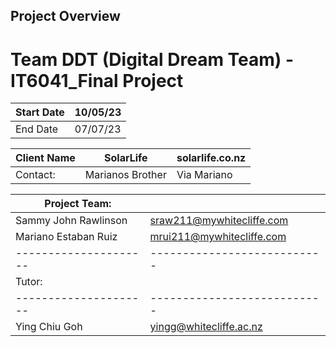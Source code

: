## Project Overview

# Team DDT (Digital Dream Team) - IT6041_Final Project

| Start Date | 10/05/23 |
|------------|----------|
|  End Date  | 07/07/23 |


| Client Name | SolarLife        | solarlife.co.nz|
| ------------|------------------|----------------|
| Contact:    | Marianos Brother| Via Mariano   |


| Project Team:       |                           |
|---------------------|---------------------------|
|Sammy John Rawlinson | sraw211@mywhitecliffe.com |
|Mariano Estaban Ruiz | mrui211@mywhitecliffe.com |
|---------------------|---------------------------|
| Tutor:              |                           |
|---------------------|---------------------------|
|Ying Chiu Goh        | yingg@whitecliffe.ac.nz   |

